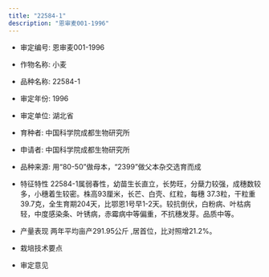 ```yaml
---
title: "22584-1"
description: "恩审麦001-1996"
---
```

* 审定编号:  恩审麦001-1996

*  作物名称:  小麦

*  品种名称:  22584-1

*  审定年份:  1996

*  审定单位:  湖北省

* 育种者:  中国科学院成都生物研究所

*  申请者:  中国科学院成都生物研究所

*  品种来源:  用“80-50”做母本，“2399”做父本杂交选育而成

*  特征特性
22584-1属弱春性，幼苗生长直立，长势旺，分蘖力较强，成穗数较多，小穗着生较密。株高93厘米，长芒、白壳、红粒，每穗 37.3粒，干粒重39.7克，全生育期204天，比鄂恩1号早1-2天。较抗倒伏，白粉病、叶枯病轻，中度感染条、叶锈病，赤霉病中等偏重，不抗穗发芽。品质中等。

*  产量表现
两年平均亩产291.95公斤 ,居首位，比对照增21.2%。

*  栽培技术要点


*  审定意见

